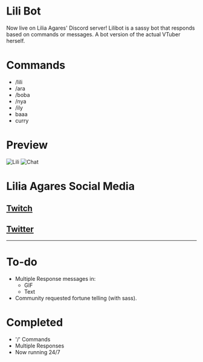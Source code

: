 # Lili Bot

Now live on Lilia Agares' Discord server! Lilibot is a sassy bot that responds based on commands or messages. A bot version of the actual VTuber herself. 

# Commands 

- /lili
- /ara 
- /boba
- /nya
- /ily
- baaa
- curry

# Preview 

![Lili](https://imgur.com/Wfoi4lO.jpg)
![Chat](https://imgur.com/DiOQA5L.jpg)

# Lilia Agares Social Media

## [Twitch](https://twitch.tv/deepsealily)
## [Twitter](https://twitter.com/LiliaAgares)

_________________________________

# To-do

- Multiple Response messages in:
    - GIF
    - Text
- Community requested fortune telling (with sass). 

# Completed 

- '/' Commands
- Multiple Responses 
- Now running 24/7